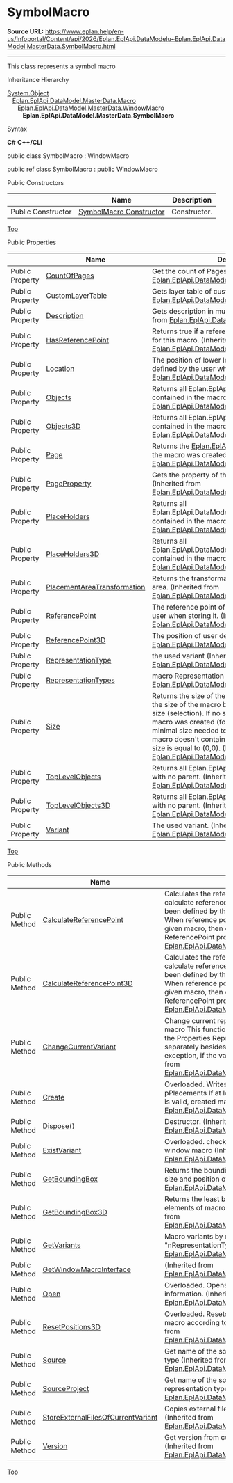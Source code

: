 # SymbolMacro

**Source URL:** https://www.eplan.help/en-us/Infoportal/Content/api/2026/Eplan.EplApi.DataModelu~Eplan.EplApi.DataModel.MasterData.SymbolMacro.html

---

This class represents a symbol macro

Inheritance Hierarchy

[System.Object](#)  
   [Eplan.EplApi.DataModel.MasterData.Macro](Eplan.EplApi.DataModelu~Eplan.EplApi.DataModel.MasterData.Macro.html)  
      [Eplan.EplApi.DataModel.MasterData.WindowMacro](Eplan.EplApi.DataModelu~Eplan.EplApi.DataModel.MasterData.WindowMacro.html)  
         **Eplan.EplApi.DataModel.MasterData.SymbolMacro**

Syntax

**C#**
**C++/CLI**


public class SymbolMacro : WindowMacro

public ref class SymbolMacro : public WindowMacro

Public Constructors

|  | Name | Description |
| --- | --- | --- |
| Public Constructor | [SymbolMacro Constructor](Eplan.EplApi.DataModelu~Eplan.EplApi.DataModel.MasterData.SymbolMacro~_ctor.html) | Constructor. |

[Top](#top)

Public Properties

|  | Name | Description |
| --- | --- | --- |
| Public Property | [CountOfPages](Eplan.EplApi.DataModelu~Eplan.EplApi.DataModel.MasterData.Macro~CountOfPages.html) | Get the count of Pages in this macro (Inherited from [Eplan.EplApi.DataModel.MasterData.Macro](Eplan.EplApi.DataModelu~Eplan.EplApi.DataModel.MasterData.Macro.html)) |
| Public Property | [CustomLayerTable](Eplan.EplApi.DataModelu~Eplan.EplApi.DataModel.MasterData.Macro~CustomLayerTable.html) | Gets layer table of custom layers (Inherited from [Eplan.EplApi.DataModel.MasterData.Macro](Eplan.EplApi.DataModelu~Eplan.EplApi.DataModel.MasterData.Macro.html)) |
| Public Property | [Description](Eplan.EplApi.DataModelu~Eplan.EplApi.DataModel.MasterData.Macro~Description.html) | Gets description in multiple languages (Inherited from [Eplan.EplApi.DataModel.MasterData.Macro](Eplan.EplApi.DataModelu~Eplan.EplApi.DataModel.MasterData.Macro.html)) |
| Public Property | [HasReferencePoint](Eplan.EplApi.DataModelu~Eplan.EplApi.DataModel.MasterData.WindowMacro~HasReferencePoint.html) | Returns true if a reference point has been defined for this macro. (Inherited from [Eplan.EplApi.DataModel.MasterData.WindowMacro](Eplan.EplApi.DataModelu~Eplan.EplApi.DataModel.MasterData.WindowMacro.html)) |
| Public Property | [Location](Eplan.EplApi.DataModelu~Eplan.EplApi.DataModel.MasterData.WindowMacro~Location.html) | The position of lower left corner of the macro defined by the user when storing it. (Inherited from [Eplan.EplApi.DataModel.MasterData.WindowMacro](Eplan.EplApi.DataModelu~Eplan.EplApi.DataModel.MasterData.WindowMacro.html)) |
| Public Property | [Objects](Eplan.EplApi.DataModelu~Eplan.EplApi.DataModel.MasterData.WindowMacro~Objects.html) | Returns all Eplan.EplApi.DataModel.Placement contained in the macro. (Inherited from [Eplan.EplApi.DataModel.MasterData.WindowMacro](Eplan.EplApi.DataModelu~Eplan.EplApi.DataModel.MasterData.WindowMacro.html)) |
| Public Property | [Objects3D](Eplan.EplApi.DataModelu~Eplan.EplApi.DataModel.MasterData.WindowMacro~Objects3D.html) | Returns all Eplan.EplApi.DataModel.Placement3D contained in the macro. (Inherited from [Eplan.EplApi.DataModel.MasterData.WindowMacro](Eplan.EplApi.DataModelu~Eplan.EplApi.DataModel.MasterData.WindowMacro.html)) |
| Public Property | [Page](Eplan.EplApi.DataModelu~Eplan.EplApi.DataModel.MasterData.WindowMacro~Page.html) | Returns the [Eplan.EplApi.DataModel.Page](Eplan.EplApi.DataModelu~Eplan.EplApi.DataModel.Page.html) on which the macro was created. (Inherited from [Eplan.EplApi.DataModel.MasterData.WindowMacro](Eplan.EplApi.DataModelu~Eplan.EplApi.DataModel.MasterData.WindowMacro.html)) |
| Public Property | [PageProperty](Eplan.EplApi.DataModelu~Eplan.EplApi.DataModel.MasterData.Macro~PageProperty.html) | Gets the property of the n-th page in this macro (Inherited from [Eplan.EplApi.DataModel.MasterData.Macro](Eplan.EplApi.DataModelu~Eplan.EplApi.DataModel.MasterData.Macro.html)) |
| Public Property | [PlaceHolders](Eplan.EplApi.DataModelu~Eplan.EplApi.DataModel.MasterData.WindowMacro~PlaceHolders.html) | Returns all Eplan.EplApi.DataModel.Graphics.PlaceHolder contained in the macro. (Inherited from [Eplan.EplApi.DataModel.MasterData.WindowMacro](Eplan.EplApi.DataModelu~Eplan.EplApi.DataModel.MasterData.WindowMacro.html)) |
| Public Property | [PlaceHolders3D](Eplan.EplApi.DataModelu~Eplan.EplApi.DataModel.MasterData.WindowMacro~PlaceHolders3D.html) | Returns all [Eplan.EplApi.DataModel.E3D.PlaceHolder3D](Eplan.EplApi.DataModelu~Eplan.EplApi.DataModel.E3D.PlaceHolder3D.html) contained in the macro. (Inherited from [Eplan.EplApi.DataModel.MasterData.WindowMacro](Eplan.EplApi.DataModelu~Eplan.EplApi.DataModel.MasterData.WindowMacro.html)) |
| Public Property | [PlacementAreaTransformation](Eplan.EplApi.DataModelu~Eplan.EplApi.DataModel.MasterData.WindowMacro~PlacementAreaTransformation.html) | Returns the transformation of macro placement area. (Inherited from [Eplan.EplApi.DataModel.MasterData.WindowMacro](Eplan.EplApi.DataModelu~Eplan.EplApi.DataModel.MasterData.WindowMacro.html)) |
| Public Property | [ReferencePoint](Eplan.EplApi.DataModelu~Eplan.EplApi.DataModel.MasterData.WindowMacro~ReferencePoint.html) | The reference point of the macro defined by the user when storing it. (Inherited from [Eplan.EplApi.DataModel.MasterData.WindowMacro](Eplan.EplApi.DataModelu~Eplan.EplApi.DataModel.MasterData.WindowMacro.html)) |
| Public Property | [ReferencePoint3D](Eplan.EplApi.DataModelu~Eplan.EplApi.DataModel.MasterData.WindowMacro~ReferencePoint3D.html) | The position of user defined handle. (Inherited from [Eplan.EplApi.DataModel.MasterData.WindowMacro](Eplan.EplApi.DataModelu~Eplan.EplApi.DataModel.MasterData.WindowMacro.html)) |
| Public Property | [RepresentationType](Eplan.EplApi.DataModelu~Eplan.EplApi.DataModel.MasterData.WindowMacro~RepresentationType.html) | the used variant (Inherited from [Eplan.EplApi.DataModel.MasterData.WindowMacro](Eplan.EplApi.DataModelu~Eplan.EplApi.DataModel.MasterData.WindowMacro.html)) |
| Public Property | [RepresentationTypes](Eplan.EplApi.DataModelu~Eplan.EplApi.DataModel.MasterData.WindowMacro~RepresentationTypes.html) | macro Representation Types. (Inherited from [Eplan.EplApi.DataModel.MasterData.WindowMacro](Eplan.EplApi.DataModelu~Eplan.EplApi.DataModel.MasterData.WindowMacro.html)) |
| Public Property | [Size](Eplan.EplApi.DataModelu~Eplan.EplApi.DataModel.MasterData.WindowMacro~Size.html) | Returns the size of the macro. When available it is the size of the macro box, otherwise the graphical size (selection). If no selection was made when macro was created (for example via P8-API), it is a minimal size needed to contain all placements. If macro doesn't contain any placements, returned size is equal to (0,0). (Inherited from [Eplan.EplApi.DataModel.MasterData.WindowMacro](Eplan.EplApi.DataModelu~Eplan.EplApi.DataModel.MasterData.WindowMacro.html)) |
| Public Property | [TopLevelObjects](Eplan.EplApi.DataModelu~Eplan.EplApi.DataModel.MasterData.WindowMacro~TopLevelObjects.html) | Returns all Eplan.EplApi.DataModel.Placements, with no parent. (Inherited from [Eplan.EplApi.DataModel.MasterData.WindowMacro](Eplan.EplApi.DataModelu~Eplan.EplApi.DataModel.MasterData.WindowMacro.html)) |
| Public Property | [TopLevelObjects3D](Eplan.EplApi.DataModelu~Eplan.EplApi.DataModel.MasterData.WindowMacro~TopLevelObjects3D.html) | Returns all Eplan.EplApi.DataModel.Placement3D, with no parent. (Inherited from [Eplan.EplApi.DataModel.MasterData.WindowMacro](Eplan.EplApi.DataModelu~Eplan.EplApi.DataModel.MasterData.WindowMacro.html)) |
| Public Property | [Variant](Eplan.EplApi.DataModelu~Eplan.EplApi.DataModel.MasterData.WindowMacro~Variant.html) | The used variant. (Inherited from [Eplan.EplApi.DataModel.MasterData.WindowMacro](Eplan.EplApi.DataModelu~Eplan.EplApi.DataModel.MasterData.WindowMacro.html)) |

[Top](#top)

Public Methods

|  | Name | Description |
| --- | --- | --- |
| Public Method | [CalculateReferencePoint](Eplan.EplApi.DataModelu~Eplan.EplApi.DataModel.MasterData.WindowMacro~CalculateReferencePoint.html) | Calculates the reference point of the macro Used to calculate reference point if reference point has not been defined by the user, when creating a macro. When reference point has been defined for then given macro, then output parameter is equal to ReferencePoint property. (Inherited from [Eplan.EplApi.DataModel.MasterData.WindowMacro](Eplan.EplApi.DataModelu~Eplan.EplApi.DataModel.MasterData.WindowMacro.html)) |
| Public Method | [CalculateReferencePoint3D](Eplan.EplApi.DataModelu~Eplan.EplApi.DataModel.MasterData.WindowMacro~CalculateReferencePoint3D.html) | Calculates the reference point of the macro Used to calculate reference point if reference point has not been defined by the user, when creating a macro. When reference point has been defined for then given macro, then output parameter is equal to ReferencePoint property. (Inherited from [Eplan.EplApi.DataModel.MasterData.WindowMacro](Eplan.EplApi.DataModelu~Eplan.EplApi.DataModel.MasterData.WindowMacro.html)) |
| Public Method | [ChangeCurrentVariant](Eplan.EplApi.DataModelu~Eplan.EplApi.DataModel.MasterData.WindowMacro~ChangeCurrentVariant.html) | Change current representation type and variant of macro This function is more efficient as changing the Properties RepresentationType and Variant separately besides, this function throws an exception, if the variant does not exist (Inherited from [Eplan.EplApi.DataModel.MasterData.WindowMacro](Eplan.EplApi.DataModelu~Eplan.EplApi.DataModel.MasterData.WindowMacro.html)) |
| Public Method | [Create](Eplan.EplApi.DataModelu~Eplan.EplApi.DataModel.MasterData.WindowMacro~Create.html) | Overloaded. Writes a window macro file from the pPlacements If at least one given Placement object is valid, created macro is opened. (Inherited from [Eplan.EplApi.DataModel.MasterData.WindowMacro](Eplan.EplApi.DataModelu~Eplan.EplApi.DataModel.MasterData.WindowMacro.html)) |
| Public Method | [Dispose()](Eplan.EplApi.DataModelu~Eplan.EplApi.DataModel.MasterData.Macro~Dispose().html) | Destructor. (Inherited from [Eplan.EplApi.DataModel.MasterData.Macro](Eplan.EplApi.DataModelu~Eplan.EplApi.DataModel.MasterData.Macro.html)) |
| Public Method | [ExistVariant](Eplan.EplApi.DataModelu~Eplan.EplApi.DataModel.MasterData.WindowMacro~ExistVariant.html) | Overloaded. checks, if the variant exists inside the window macro (Inherited from [Eplan.EplApi.DataModel.MasterData.WindowMacro](Eplan.EplApi.DataModelu~Eplan.EplApi.DataModel.MasterData.WindowMacro.html)) |
| Public Method | [GetBoundingBox](Eplan.EplApi.DataModelu~Eplan.EplApi.DataModel.MasterData.WindowMacro~GetBoundingBox.html) | Returns the bounding box of the macro. This is the size and position of the macrobox. (Inherited from [Eplan.EplApi.DataModel.MasterData.WindowMacro](Eplan.EplApi.DataModelu~Eplan.EplApi.DataModel.MasterData.WindowMacro.html)) |
| Public Method | [GetBoundingBox3D](Eplan.EplApi.DataModelu~Eplan.EplApi.DataModel.MasterData.WindowMacro~GetBoundingBox3D.html) | Returns the least bounding box containing all 3d elements of macro in current variant. (Inherited from [Eplan.EplApi.DataModel.MasterData.WindowMacro](Eplan.EplApi.DataModelu~Eplan.EplApi.DataModel.MasterData.WindowMacro.html)) |
| Public Method | [GetVariants](Eplan.EplApi.DataModelu~Eplan.EplApi.DataModel.MasterData.WindowMacro~GetVariants.html) | Macro variants by representation type "nRepresentationType". (Inherited from [Eplan.EplApi.DataModel.MasterData.WindowMacro](Eplan.EplApi.DataModelu~Eplan.EplApi.DataModel.MasterData.WindowMacro.html)) |
| Public Method | [GetWindowMacroInterface](Eplan.EplApi.DataModelu~Eplan.EplApi.DataModel.MasterData.WindowMacro~GetWindowMacroInterface.html) | (Inherited from [Eplan.EplApi.DataModel.MasterData.WindowMacro](Eplan.EplApi.DataModelu~Eplan.EplApi.DataModel.MasterData.WindowMacro.html)) |
| Public Method | [Open](Eplan.EplApi.DataModelu~Eplan.EplApi.DataModel.MasterData.WindowMacro~Open.html) | Overloaded. Opens a macro file and reads the information. (Inherited from [Eplan.EplApi.DataModel.MasterData.WindowMacro](Eplan.EplApi.DataModelu~Eplan.EplApi.DataModel.MasterData.WindowMacro.html)) |
| Public Method | [ResetPositions3D](Eplan.EplApi.DataModelu~Eplan.EplApi.DataModel.MasterData.WindowMacro~ResetPositions3D.html) | Overloaded. Resets positions of items of a 3d macro according to one of its objects. (Inherited from [Eplan.EplApi.DataModel.MasterData.WindowMacro](Eplan.EplApi.DataModelu~Eplan.EplApi.DataModel.MasterData.WindowMacro.html)) |
| Public Method | [Source](Eplan.EplApi.DataModelu~Eplan.EplApi.DataModel.MasterData.WindowMacro~Source.html) | Get name of the source from current representation type (Inherited from [Eplan.EplApi.DataModel.MasterData.WindowMacro](Eplan.EplApi.DataModelu~Eplan.EplApi.DataModel.MasterData.WindowMacro.html)) |
| Public Method | [SourceProject](Eplan.EplApi.DataModelu~Eplan.EplApi.DataModel.MasterData.WindowMacro~SourceProject.html) | Get name of the source project from current representation type (Inherited from [Eplan.EplApi.DataModel.MasterData.WindowMacro](Eplan.EplApi.DataModelu~Eplan.EplApi.DataModel.MasterData.WindowMacro.html)) |
| Public Method | [StoreExternalFilesOfCurrentVariant](Eplan.EplApi.DataModelu~Eplan.EplApi.DataModel.MasterData.Macro~StoreExternalFilesOfCurrentVariant.html) | Copies external files into project images directory (Inherited from [Eplan.EplApi.DataModel.MasterData.Macro](Eplan.EplApi.DataModelu~Eplan.EplApi.DataModel.MasterData.Macro.html)) |
| Public Method | [Version](Eplan.EplApi.DataModelu~Eplan.EplApi.DataModel.MasterData.WindowMacro~Version.html) | Get version from current representation type (Inherited from [Eplan.EplApi.DataModel.MasterData.WindowMacro](Eplan.EplApi.DataModelu~Eplan.EplApi.DataModel.MasterData.WindowMacro.html)) |

[Top](#top)

